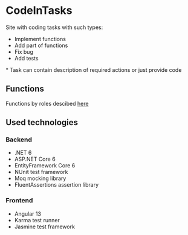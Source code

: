 # CodeInTasks

Site with coding tasks with such types:

- Implement functions
- Add part of functions
- Fix bug
- Add tests

\* Task can contain description of required actions or just provide code

## Functions

Functions by roles descibed [here](./RoleFunctions.md)

## Used technologies

### Backend

- .NET 6
- ASP.NET Core 6
- EntityFramework Core 6
- NUnit test framework
- Moq mocking library
- FluentAssertions assertion library

### Frontend

- Angular 13
- Karma test runner
- Jasmine test framework